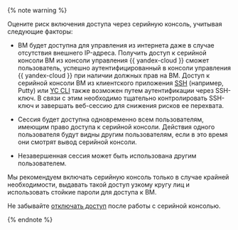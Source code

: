 {% note warning %}

Оцените риск включения доступа через серийную консоль, учитывая следующие факторы:

* ВМ будет доступна для управления из интернета даже в случае отсутствия внешнего IP-адреса. 
  Получить доступ к серийной консоли ВМ из консоли управления {{ yandex-cloud }} сможет пользователь, успешно аутентифицированный в консоли управления {{ yandex-cloud }} при наличии должных прав на ВМ. Доступ к серийной консоли ВМ из клиентского приложения [SSH](../../compute/operations/vm-connect/ssh.md) (например, Putty) или [YC CLI](../../cli/) также возможен путем аутентификации через SSH-ключ. В связи с этим необходимо тщательно контролировать SSH-ключ и завершать веб-сессию для снижения рисков ее перехвата.

* Сессия будет доступна одновременно всем пользователям, имеющим право доступа к серийной консоли.
  Действия одного пользователя будут видны другим пользователям, если в это время они смотрят вывод серийной консоли.

* Незавершенная сессия может быть использована другим пользователем.

Мы рекомендуем включать серийную консоль только в случае крайней необходимости, выдавать такой доступ узкому кругу лиц и использовать стойкие пароли для доступа к ВМ.

Не забывайте [отключать доступ](../../compute/operations/serial-console/disable.md) после работы с серийной консолью.

{% endnote %}